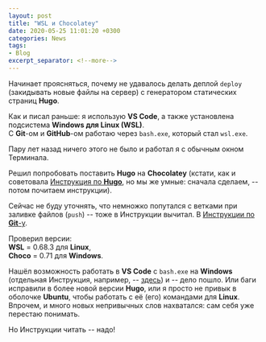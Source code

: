 ```yaml
---
layout: post  
title: "WSL и Chocolatey"  
date: 2020-05-25 11:01:20 +0300
categories: News
tags: 
- Blog
excerpt_separator: <!--more-->
---
```


Начинает проясняться, почему не удавалось делать деплой `deploy` (закидывать новые файлы на сервер) с генератором статических страниц **Hugo**.  

Как и писал раньше: я использую **VS Code**, а также установлена подсистема **Windows для Linux (WSL)**.  
С **Git**-ом и **GitHub**-ом работаю через `bash.exe`, который стал `wsl.exe`.  
<!--more-->
Пару лет назад ничего этого не было и работал я с обычным окном Терминала.

Решил попробовать поставить **Hugo** на **Chocolatey** (кстати, как и советовала [Инструкция по **Hugo**](https://gohugo.io/getting-started/installing/#chocolatey-windows), но мы же умные: сначала сделаем, -- потом почитаем инструкции).

Сейчас не буду уточнять, что немножко попутался с ветками при заливке файлов (`push`) -- тоже в Инструкции вычитал. В [Инструкции по **Git**-у](https://git-scm.com/book/ru/v2/%D0%92%D0%B5%D1%82%D0%B2%D0%BB%D0%B5%D0%BD%D0%B8%D0%B5-%D0%B2-Git-%D0%9E-%D0%B2%D0%B5%D1%82%D0%B2%D0%BB%D0%B5%D0%BD%D0%B8%D0%B8-%D0%B2-%D0%B4%D0%B2%D1%83%D1%85-%D1%81%D0%BB%D0%BE%D0%B2%D0%B0%D1%85).

Проверил версии:  
**WSL** = 0.68.3 для **Linux**,  
**Choco** = 0.71 для **Windows**.  

Нашёл возможность работать в **VS Code** с `bash.exe` на **Windows** (отдельная Инструкция, например, -- [здесь](https://azleslie.com/projects/hugo-tutorial/)) и -- дело пошло. Или баги исправили в более новой версии **Hugo**, или я просто не привык в оболочке **Ubuntu**, чтобы работать с её (его) командами для **Linux**.  
Впрочем, и много новых непривычных слов нахватался: сам себя уже перестаю понимать.

Но Инструкции читать -- надо!
